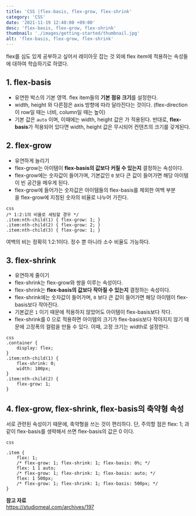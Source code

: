 ```yaml
---
title: 'CSS |flex-basis, flex-grow, flex-shrink'
category: 'CSS'
date: '2021-11-19 12:40:00 +09:00'
desc: 'flex-basis, flex-grow, flex-shrink'
thumbnail: './images/getting-started/thumbnail.jpg'
alt: 'flex-basis, flex-grow, flex-shrink'
---
```


flex를 심도 있게 공부하고 싶어서 레이아웃 잡는 것 외에 flex item에 적용하는 속성들에 대하여 학습하기로 하였다.

## 1. flex-basis

- 유연한 박스의 기본 영역. flex item들의 **기본 점유 크기**를 설정한다.
- width, height 와 다른점은 axis 방향에 따라 달라진다는 것이다. (flex-direction이 row일 때는 너비, column일 때는 높이)
- 기본 값은 `auto` 이며, 이때에는 width, height 값은 가 적용된다. 반대로, **flex-basis**가 적용되어 있다면 width, height 값은 무시되어 컨텐츠의 크기를 갖게된다.

## 2. flex-grow

- 유연하게 늘리기
- flex-grow는 아이템이 **flex-basis의 값보다 커질 수 있는지** 결정하는 속성이다.
- flex-grow에는 숫자값이 들어가며, 기본값인 `0` 보다 큰 값이 들어가면 해당 아이템이 빈 공간을 메우게 된다.
- flex-grow에 들어가는 숫자값은 아이템들의 flex-basis를 제외한 여백 부분을 flex-grow에 지정된 숫자의 비율로 나누어 가진다.

```
css
/* 1:2:1의 비율로 세팅할 경우 */
.item:nth-child(1) { flex-grow: 1; }
.item:nth-child(2) { flex-grow: 2; }
.item:nth-child(3) { flex-grow: 1; }
```

여백의 비는 정확히 1:2:1이다. 정수 뿐 아니라 소수 비율도 가능하다.

## 3. flex-shrink

- 유연하게 줄이기
- flex-shrink는 flex-grow와 쌍을 이루는 속성이다.
- flex-shrink는 **flex-basis의 값보다 작아질 수 있는지** 결정하는 속성이다.
- flex-shrink에는 숫자값이 들어가며, `0` 보다 큰 값이 들어가면 해당 아이템이 flex-basis보다 작아진다.
- 기본값은 `1` 이기 때문에 적용하지 않았어도 아이템이 flex-basis보다 작다.
- flex-shrink를 0 으로 적용하면 아이템의 크기가 flex-basis보다 작아지지 않기 때문에 고정폭의 컬럼을 만들 수 있다. 이때, 고정 크기는 width로 설정한다.

```
css
.container {
	display: flex;
}
.item:nth-child(1) {
	flex-shrink: 0;
	width: 100px;
}
.item:nth-child(2) {
	flex-grow: 1;
}
```

## 4. flex-grow, flex-shrink, flex-basis의 축약형 속성

서로 관련된 속성이기 때문에, 축약형을 쓰는 것이 편리하다. 단, 주의할 점은 flex: 1; 과 같이 flex-basis를 생략해서 쓰면 flex-basis의 값은 0 이다.

```
css

.item {
	flex: 1;
	/* flex-grow: 1; flex-shrink: 1; flex-basis: 0%; */
	flex: 1 1 auto;
	/* flex-grow: 1; flex-shrink: 1; flex-basis: auto; */
	flex: 1 500px;
	/* flex-grow: 1; flex-shrink: 1; flex-basis: 500px; */
}
```

**참고 자료** <br>
https://studiomeal.com/archives/197
